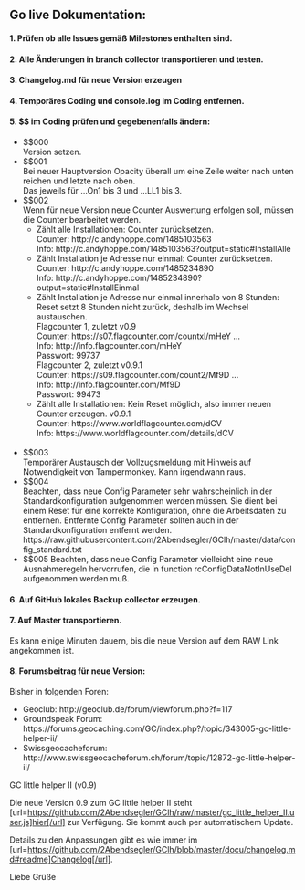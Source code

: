 
## <a id="de"></a>Go live Dokumentation:

####  <a id="1de"></a>1. Prüfen ob alle Issues gemäß Milestones enthalten sind.

####  <a id="2de"></a>2. Alle Änderungen in branch collector transportieren und testen.

####  <a id="3de"></a>3. Changelog.md für neue Version erzeugen

####  <a id="4de"></a>4. Temporäres Coding und console.log im Coding entfernen.

####  <a id="5de"></a>5. $$ im Coding prüfen und gegebenenfalls ändern:

<ul><li>$$000<br>
Version setzen.</li>
<li>$$001<br>
Bei neuer Hauptversion Opacity überall um eine Zeile weiter nach unten reichen und letzte nach oben.<br>
Das jeweils für ...On1 bis 3 und ...LL1 bis 3.</li>
<li>$$002<br>
Wenn für neue Version neue Counter Auswertung erfolgen soll, müssen die Counter bearbeitet werden.<br>
<ul><li>Zählt alle Installationen: Counter zurücksetzen.<br>
Counter: http://c.andyhoppe.com/1485103563<br>
Info: http://c.andyhoppe.com/1485103563?output=static#InstallAlle</li>
<li>Zählt Installation je Adresse nur einmal: Counter zurücksetzen.<br>
Counter: http://c.andyhoppe.com/1485234890<br>
Info: http://c.andyhoppe.com/1485234890?output=static#InstallEinmal<br>
<li>Zählt Installation je Adresse nur einmal innerhalb von 8 Stunden: Reset setzt 8 Stunden nicht zurück, deshalb im Wechsel austauschen.<br>
Flagcounter 1, zuletzt v0.9<br>
Counter: https://s07.flagcounter.com/countxl/mHeY ...<br>
Info: http://info.flagcounter.com/mHeY<br>
Passwort: 99737<br>
Flagcounter 2, zuletzt v0.9.1<br>
Counter: https://s09.flagcounter.com/count2/Mf9D ...<br>
Info: http://info.flagcounter.com/Mf9D<br>
Passwort: 99473</li>
<li>Zählt alle Installationen: Kein Reset möglich, also immer neuen Counter erzeugen. v0.9.1<br>
Counter: https://www.worldflagcounter.com/dCV<br>
Info: https://www.worldflagcounter.com/details/dCV</li></ul></li><br>
<li>$$003<br>
Temporärer Austausch der Vollzugsmeldung mit Hinweis auf Notwendigkeit von Tampermonkey. Kann irgendwann raus.</li>
<li>$$004<br>
Beachten, dass neue Config Parameter sehr wahrscheinlich in der Standardkonfiguration aufgenommen werden müssen. Sie dient bei einem Reset für eine korrekte Konfiguration, ohne die Arbeitsdaten zu entfernen. Entfernte Config Parameter sollten auch in der Standardkonfiguration entfernt werden.<br>
https://raw.githubusercontent.com/2Abendsegler/GClh/master/data/config_standard.txt</li>
<li>$$005 Beachten, dass neue Config Parameter vielleicht eine neue Ausnahmeregeln hervorrufen, die in function rcConfigDataNotInUseDel aufgenommen werden muß.</li></ul>

####  <a id="6de"></a>6. Auf GitHub lokales Backup collector erzeugen.

####  <a id="7de"></a>7. Auf Master transportieren.
Es kann einige Minuten dauern, bis die neue Version auf dem RAW Link angekommen ist.

####  <a id="8de"></a>8. Forumsbeitrag für neue Version:

Bisher in folgenden Foren:
<ul><li>Geoclub: http://geoclub.de/forum/viewforum.php?f=117</li>
<li>Groundspeak Forum: https://forums.geocaching.com/GC/index.php?/topic/343005-gc-little-helper-ii/</li>
<li>Swissgeocacheforum: http://www.swissgeocacheforum.ch/forum/topic/12872-gc-little-helper-ii/</li></ul>

GC little helper II (v0.9)

Die neue Version 0.9 zum GC little helper II steht [url=https://github.com/2Abendsegler/GClh/raw/master/gc_little_helper_II.user.js]hier[/url] zur Verfügung. Sie kommt auch per automatischem Update. 

Details zu den Anpassungen gibt es wie immer im [url=https://github.com/2Abendsegler/GClh/blob/master/docu/changelog.md#readme]Changelog[/url].

Liebe Grüße


